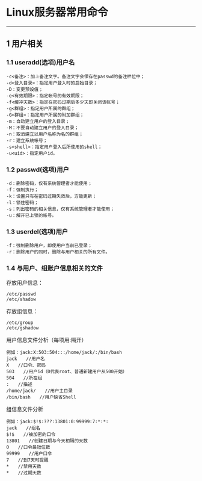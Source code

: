 # Linux服务器常用命令

----
## 1 用户相关
### 1.1 useradd(选项)用户名
```
-c<备注>：加上备注文字。备注文字会保存在passwd的备注栏位中；
-d<登入目录>：指定用户登入时的启始目录；
-D：变更预设值；
-e<有效期限>：指定帐号的有效期限；
-f<缓冲天数>：指定在密码过期后多少天即关闭该帐号；
-g<群组>：指定用户所属的群组；
-G<群组>：指定用户所属的附加群组；
-m：自动建立用户的登入目录；
-M：不要自动建立用户的登入目录；
-n：取消建立以用户名称为名的群组；
-r：建立系统帐号；
-s<shell>：指定用户登入后所使用的shell；
-u<uid>：指定用户id。
```

### 1.2 passwd(选项)用户
```
-d：删除密码，仅有系统管理者才能使用；
-f：强制执行；
-k：设置只有在密码过期失效后，方能更新；
-l：锁住密码；
-s：列出密码的相关信息，仅有系统管理者才能使用；
-u：解开已上锁的帐号。
```

### 1.3 userdel(选项)用户
```
-f：强制删除用户，即使用户当前已登录；
-r：删除用户的同时，删除与用户相关的所有文件。
```

### 1.4 与用户、组账户信息相关的文件
存放用户信息：
```
/etc/passwd
/etc/shadow
```
存放组信息：
```
/etc/group
/etc/gshadow
```
用户信息文件分析（每项用:隔开）
```
例如：jack:X:503:504:::/home/jack/:/bin/bash
jack　　//用户名
X　　//口令、密码
503　　//用户id（0代表root、普通新建用户从500开始）
504　　//所在组
:　　//描述
/home/jack/　　//用户主目录
/bin/bash　　//用户缺省Shell
```
组信息文件分析
```
例如：jack:$!$:???:13801:0:99999:7:*:*:
jack　　//组名
$!$　　//被加密的口令
13801　　//创建日期与今天相隔的天数
0　　//口令最短位数
99999　　//用户口令
7　　//到7天时提醒
*　　//禁用天数
*　　//过期天数
```